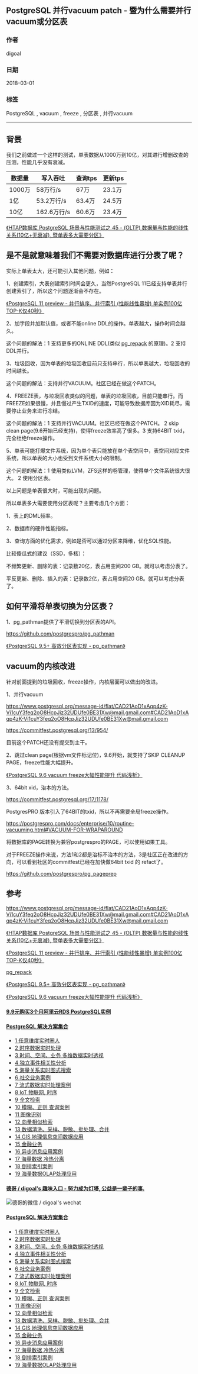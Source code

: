 ## PostgreSQL 并行vacuum patch - 暨为什么需要并行vacuum或分区表  
                                                               
### 作者                                                               
digoal                                                               
                                                               
### 日期                                                               
2018-03-01                              
                                                               
### 标签                                                               
PostgreSQL , vacuum , freeze , 分区表 , 并行vacuum    
                                                               
----                                                               
                                                               
## 背景     
我们之前做过一个这样的测试，单表数据从1000万到10亿，对其进行增删改查的压测，性能几乎没有衰减。   
  
数据量 | 写入吞吐 | 查询tps | 更新tps      
---|---|---|---    
1000万 | 58万行/s | 67万 | 23.1万      
1亿 | 53.2万行/s | 63.4万 | 24.5万      
10亿 | 162.6万行/s | 60.6万 | 23.4万      
  
[《HTAP数据库 PostgreSQL 场景与性能测试之 45 - (OLTP) 数据量与性能的线性关系(10亿+无衰减), 暨单表多大需要分区》](../201711/20171107_46.md)    
  
## 是不是就意味着我们不需要对数据库进行分表了呢？  
  
实际上单表太大，还可能引入其他问题，例如：  
  
1、创建索引，大表创建索引时间会更久，当然PostgreSQL 11已经支持单表并行创建索引了，所以这个问题逐渐会不存在。  
  
[《PostgreSQL 11 preview - 并行排序、并行索引 (性能线性暴增) 单实例100亿TOP-K仅40秒》](../201802/20180204_01.md)    
  
2、加字段并加默认值，或者不能online DDL的操作。单表越大，操作时间会越久。  
  
这个问题的解法：1 支持更多的ONLINE DDL(类似 [pg_repack](https://github.com/reorg/pg_repack/) 的原理)。2 支持DDL并行。  
  
3、垃圾回收，因为单表的垃圾回收目前只支持串行，所以单表越大，垃圾回收的时间越长。  
  
这个问题的解法：支持并行VACUUM。社区已经在做这个PATCH。  
  
4、FREEZE表，与垃圾回收类似的问题，单表的垃圾回收，目前只能串行。而FREEZE如果很慢，并且慢过产生TXID的速度，可能导致数据库因为XID耗尽，需要停止业务来进行冻结。  
  
这个问题的解法：1 支持并行VACUUM。社区已经在做这个PATCH。 2 skip clean page(9.6开始已经支持)，使得freeze效率高了很多。3 支持64BIT txid，完全杜绝freeze操作。  
  
5、单表可能打爆文件系统，因为单个表只能放在单个表空间中，表空间对应文件系统，所以单表的大小也受到文件系统大小的限制。  
  
这个问题的解法：1 使用类似LVM，ZFS这样的卷管理，使得单个文件系统很大很大。 2 使用分区表。  
  
以上问题是单表很大时，可能出现的问题。  
  
所以单表多大需要使用分区表呢？主要考虑几个方面：  
  
1、表上的DML频率。  
  
2、数据库的硬件性能指标。  
   
3、查询方面的优化需求，例如是否可以通过分区来降维，优化SQL性能。   
  
比较傻瓜式的建议（SSD，多核）：   
   
不频繁更新、删除的表：记录数20亿，表占用空间200 GB。就可以考虑分表了。   
   
平反更新、删除、插入的表：记录数2亿，表占用空间20 GB。就可以考虑分表了。   
   
## 如何平滑将单表切换为分区表？  
  
1、pg_pathman提供了平滑切换到分区表的API。  
  
https://github.com/postgrespro/pg_pathman  
  
[《PostgreSQL 9.5+ 高效分区表实现 - pg_pathman》](../201610/20161024_01.md)    
  
## vacuum的内核改进  
针对前面提到的垃圾回收，freeze操作，内核层面可以做出的改进。  
  
1、并行vacuum  
  
https://www.postgresql.org/message-id/flat/CAD21AoD1xAqp4zK-Vi1cuY3feq2oO8HcpJiz32UDUfe0BE31Xw@mail.gmail.com#CAD21AoD1xAqp4zK-Vi1cuY3feq2oO8HcpJiz32UDUfe0BE31Xw@mail.gmail.com  
  
https://commitfest.postgresql.org/13/954/  
  
目前这个PATCH还没有提交到主干。  
  
2、跳过clean page(根据vm文件标记位)，9.6开始，就支持了SKIP CLEANUP PAGE，freeze性能大幅提升。  
  
[《PostgreSQL 9.6 vacuum freeze大幅性能提升 代码浅析》](../201610/20161002_03.md)    
  
3、64bit xid，治本的方法。  
  
https://commitfest.postgresql.org/17/1178/  
  
PostgresPRO 版本引入了64BIT的txid，所以不再需要全局freeze操作。  
  
https://postgrespro.com/docs/enterprise/10/routine-vacuuming.html#VACUUM-FOR-WRAPAROUND  
  
将数据库的PAGE转换为兼容postgrespro的PAGE，可以使用如果工具。  
  
对于FREEZE操作来说，方法1和2都是治标不治本的方法，3是社区正在改进的方向，可以看到社区的commitfest已经在加快做64bit txid 的 refact了。  
  
https://github.com/postgrespro/pg_pageprep  
  
## 参考  
https://www.postgresql.org/message-id/flat/CAD21AoD1xAqp4zK-Vi1cuY3feq2oO8HcpJiz32UDUfe0BE31Xw@mail.gmail.com#CAD21AoD1xAqp4zK-Vi1cuY3feq2oO8HcpJiz32UDUfe0BE31Xw@mail.gmail.com  
  
[《HTAP数据库 PostgreSQL 场景与性能测试之 45 - (OLTP) 数据量与性能的线性关系(10亿+无衰减), 暨单表多大需要分区》](../201711/20171107_46.md)      
  
[《PostgreSQL 11 preview - 并行排序、并行索引 (性能线性暴增) 单实例100亿TOP-K仅40秒》](../201802/20180204_01.md)      
  
[pg_repack](https://github.com/reorg/pg_repack/)   
  
[《PostgreSQL 9.5+ 高效分区表实现 - pg_pathman》](../201610/20161024_01.md)     
  
[《PostgreSQL 9.6 vacuum freeze大幅性能提升 代码浅析》](../201610/20161002_03.md)    
  
  
  
  
  
  
  
  
  
  
  
  
  
  
  
  
  
  
  
  
  
  
  
  
  
  
  
  
  
  
  
  
  
  
  
  
  
  
  
  
  
  
  
  
  
  
#### [9.9元购买3个月阿里云RDS PostgreSQL实例](https://www.aliyun.com/database/postgresqlactivity "57258f76c37864c6e6d23383d05714ea")
  
  
#### [PostgreSQL 解决方案集合](https://yq.aliyun.com/topic/118 "40cff096e9ed7122c512b35d8561d9c8")
- [1 任意维度实时圈人](https://yq.aliyun.com/topic/118 "40cff096e9ed7122c512b35d8561d9c8")
- [2 时序数据实时处理](https://yq.aliyun.com/topic/118 "40cff096e9ed7122c512b35d8561d9c8")
- [3 时间、空间、业务 多维数据实时透视](https://yq.aliyun.com/topic/118 "40cff096e9ed7122c512b35d8561d9c8")
- [4 独立事件相关性分析](https://yq.aliyun.com/topic/118 "40cff096e9ed7122c512b35d8561d9c8")
- [5 海量关系实时图式搜索](https://yq.aliyun.com/topic/118 "40cff096e9ed7122c512b35d8561d9c8")
- [6 社交业务案例](https://yq.aliyun.com/topic/118 "40cff096e9ed7122c512b35d8561d9c8")
- [7 流式数据实时处理案例](https://yq.aliyun.com/topic/118 "40cff096e9ed7122c512b35d8561d9c8")
- [8 IoT 物联网, 时序](https://yq.aliyun.com/topic/118 "40cff096e9ed7122c512b35d8561d9c8")
- [9 全文检索](https://yq.aliyun.com/topic/118 "40cff096e9ed7122c512b35d8561d9c8")
- [10 模糊、正则 查询案例](https://yq.aliyun.com/topic/118 "40cff096e9ed7122c512b35d8561d9c8")
- [11 图像识别](https://yq.aliyun.com/topic/118 "40cff096e9ed7122c512b35d8561d9c8")
- [12 向量相似检索](https://yq.aliyun.com/topic/118 "40cff096e9ed7122c512b35d8561d9c8")
- [13 数据清洗、采样、脱敏、批处理、合并](https://yq.aliyun.com/topic/118 "40cff096e9ed7122c512b35d8561d9c8")
- [14 GIS 地理信息空间数据应用](https://yq.aliyun.com/topic/118 "40cff096e9ed7122c512b35d8561d9c8")
- [15 金融业务](https://yq.aliyun.com/topic/118 "40cff096e9ed7122c512b35d8561d9c8")
- [16 异步消息应用案例](https://yq.aliyun.com/topic/118 "40cff096e9ed7122c512b35d8561d9c8")
- [17 海量数据 冷热分离](https://yq.aliyun.com/topic/118 "40cff096e9ed7122c512b35d8561d9c8")
- [18 倒排索引案例](https://yq.aliyun.com/topic/118 "40cff096e9ed7122c512b35d8561d9c8")
- [19 海量数据OLAP处理应用](https://yq.aliyun.com/topic/118 "40cff096e9ed7122c512b35d8561d9c8")
  
  
#### [德哥 / digoal's 趣味入口 - 努力成为灯塔, 公益是一辈子的事.](https://github.com/digoal/blog/blob/master/README.md "22709685feb7cab07d30f30387f0a9ae")
  
  
![德哥的微信 / digoal's wechat](../pic/digoal_weixin.jpg "f7ad92eeba24523fd47a6e1a0e691b59")
  
  
#### [PostgreSQL 解决方案集合](https://yq.aliyun.com/topic/118 "40cff096e9ed7122c512b35d8561d9c8")
- [1 任意维度实时圈人](https://yq.aliyun.com/topic/118 "40cff096e9ed7122c512b35d8561d9c8")
- [2 时序数据实时处理](https://yq.aliyun.com/topic/118 "40cff096e9ed7122c512b35d8561d9c8")
- [3 时间、空间、业务 多维数据实时透视](https://yq.aliyun.com/topic/118 "40cff096e9ed7122c512b35d8561d9c8")
- [4 独立事件相关性分析](https://yq.aliyun.com/topic/118 "40cff096e9ed7122c512b35d8561d9c8")
- [5 海量关系实时图式搜索](https://yq.aliyun.com/topic/118 "40cff096e9ed7122c512b35d8561d9c8")
- [6 社交业务案例](https://yq.aliyun.com/topic/118 "40cff096e9ed7122c512b35d8561d9c8")
- [7 流式数据实时处理案例](https://yq.aliyun.com/topic/118 "40cff096e9ed7122c512b35d8561d9c8")
- [8 IoT 物联网, 时序](https://yq.aliyun.com/topic/118 "40cff096e9ed7122c512b35d8561d9c8")
- [9 全文检索](https://yq.aliyun.com/topic/118 "40cff096e9ed7122c512b35d8561d9c8")
- [10 模糊、正则 查询案例](https://yq.aliyun.com/topic/118 "40cff096e9ed7122c512b35d8561d9c8")
- [11 图像识别](https://yq.aliyun.com/topic/118 "40cff096e9ed7122c512b35d8561d9c8")
- [12 向量相似检索](https://yq.aliyun.com/topic/118 "40cff096e9ed7122c512b35d8561d9c8")
- [13 数据清洗、采样、脱敏、批处理、合并](https://yq.aliyun.com/topic/118 "40cff096e9ed7122c512b35d8561d9c8")
- [14 GIS 地理信息空间数据应用](https://yq.aliyun.com/topic/118 "40cff096e9ed7122c512b35d8561d9c8")
- [15 金融业务](https://yq.aliyun.com/topic/118 "40cff096e9ed7122c512b35d8561d9c8")
- [16 异步消息应用案例](https://yq.aliyun.com/topic/118 "40cff096e9ed7122c512b35d8561d9c8")
- [17 海量数据 冷热分离](https://yq.aliyun.com/topic/118 "40cff096e9ed7122c512b35d8561d9c8")
- [18 倒排索引案例](https://yq.aliyun.com/topic/118 "40cff096e9ed7122c512b35d8561d9c8")
- [19 海量数据OLAP处理应用](https://yq.aliyun.com/topic/118 "40cff096e9ed7122c512b35d8561d9c8")
  

